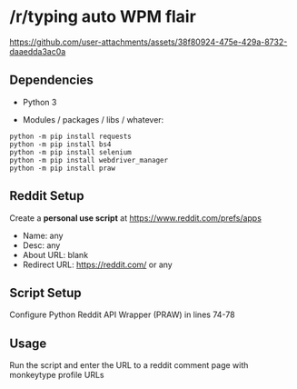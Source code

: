 # /r/typing auto WPM flair 

https://github.com/user-attachments/assets/38f80924-475e-429a-8732-daaedda3ac0a

## Dependencies 

- Python 3

- Modules / packages / libs / whatever: 

```
python -m pip install requests
python -m pip install bs4
python -m pip install selenium
python -m pip install webdriver_manager
python -m pip install praw
```

## Reddit Setup

Create a **personal use script** at https://www.reddit.com/prefs/apps  

- Name: any  
- Desc: any  
- About URL: blank  
- Redirect URL: https://reddit.com/ or any  

## Script Setup

Configure Python Reddit API Wrapper (PRAW) in lines 74-78  

## Usage

Run the script and enter the URL to a reddit comment page with monkeytype profile URLs 
